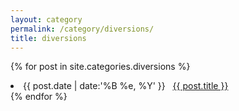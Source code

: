 ```yaml
---
layout: category
permalink: /category/diversions/
title: diversions
---
```

{% for post in site.categories.diversions %}
 <li><span>{{ post.date | date:'%B %e, %Y' }}</span> &nbsp; <a href="{{ post.url }}">{{ post.title }}</a></li>
{% endfor %}